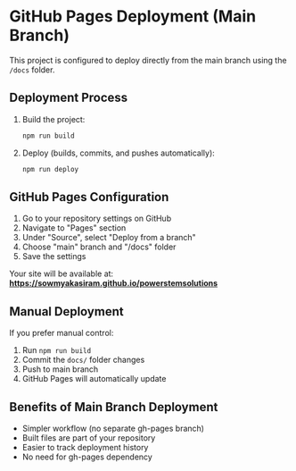 # GitHub Pages Deployment (Main Branch)

This project is configured to deploy directly from the main branch using the `/docs` folder.

## Deployment Process

1. Build the project:
   ```sh
   npm run build
   ```

2. Deploy (builds, commits, and pushes automatically):
   ```sh
   npm run deploy
   ```

## GitHub Pages Configuration

1. Go to your repository settings on GitHub
2. Navigate to "Pages" section
3. Under "Source", select "Deploy from a branch"
4. Choose "main" branch and "/docs" folder
5. Save the settings

Your site will be available at:
**https://sowmyakasiram.github.io/powerstemsolutions**

## Manual Deployment

If you prefer manual control:
1. Run `npm run build`
2. Commit the `docs/` folder changes
3. Push to main branch
4. GitHub Pages will automatically update

## Benefits of Main Branch Deployment

- Simpler workflow (no separate gh-pages branch)
- Built files are part of your repository
- Easier to track deployment history
- No need for gh-pages dependency
